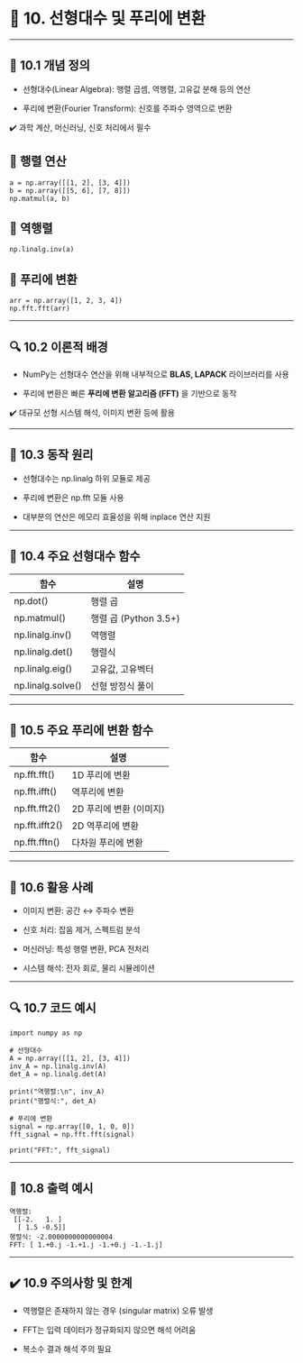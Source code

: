 # 🔸 10. 선형대수 및 푸리에 변환
---
## 📌 10.1 개념 정의
-  선형대수(Linear Algebra): 행렬 곱셈, 역행렬, 고유값 분해 등의 연산

-  푸리에 변환(Fourier Transform): 신호를 주파수 영역으로 변환

✔️ 과학 계산, 머신러닝, 신호 처리에서 필수

## 🚩 행렬 연산
```
a = np.array([[1, 2], [3, 4]])
b = np.array([[5, 6], [7, 8]])
np.matmul(a, b)
```

## 🚩 역행렬
```
np.linalg.inv(a)
```

## 🚩 푸리에 변환
```
arr = np.array([1, 2, 3, 4])
np.fft.fft(arr)
```

---

## 🔍 10.2 이론적 배경

-  NumPy는 선형대수 연산을 위해 내부적으로 **BLAS, LAPACK** 라이브러리를 사용

-  푸리에 변환은 빠른 **푸리에 변환 알고리즘 (FFT)** 을 기반으로 동작

✔️ 대규모 선형 시스템 해석, 이미지 변환 등에 활용

---

## 🔁 10.3 동작 원리

-  선형대수는 np.linalg 하위 모듈로 제공

-  푸리에 변환은 np.fft 모듈 사용

-  대부분의 연산은 메모리 효율성을 위해 inplace 연산 지원

---

## 🚩 10.4 주요 선형대수 함수

| 함수                | 설명                 |
| ----------------- | ------------------ |
| np.dot()          | 행렬 곱               |
| np.matmul()       | 행렬 곱 (Python 3.5+) |
| np.linalg.inv()   | 역행렬                |
| np.linalg.det()   | 행렬식                |
| np.linalg.eig()   | 고유값, 고유벡터          |
| np.linalg.solve() | 선형 방정식 풀이          |

---

## 🚩 10.5 주요 푸리에 변환 함수

| 함수             | 설명              |
| -------------- | --------------- |
| np.fft.fft()   | 1D 푸리에 변환       |
| np.fft.ifft()  | 역푸리에 변환         |
| np.fft.fft2()  | 2D 푸리에 변환 (이미지) |
| np.fft.ifft2() | 2D 역푸리에 변환      |
| np.fft.fftn()  | 다차원 푸리에 변환      |

---

## 🚀 10.6 활용 사례

-  이미지 변환: 공간 ↔ 주파수 변환

-  신호 처리: 잡음 제거, 스펙트럼 분석

-  머신러닝: 특성 행렬 변환, PCA 전처리

-  시스템 해석: 전자 회로, 물리 시뮬레이션

---

## 🔍 10.7 코드 예시

```
import numpy as np

# 선형대수
A = np.array([[1, 2], [3, 4]])
inv_A = np.linalg.inv(A)
det_A = np.linalg.det(A)

print("역행렬:\n", inv_A)
print("행렬식:", det_A)

# 푸리에 변환
signal = np.array([0, 1, 0, 0])
fft_signal = np.fft.fft(signal)

print("FFT:", fft_signal)
```

---

## 🚀 10.8 출력 예시

```
역행렬:
 [[-2.   1. ]
  [ 1.5 -0.5]]
행렬식: -2.0000000000000004
FFT: [ 1.+0.j -1.+1.j -1.+0.j -1.-1.j]
```

---

## ✔️ 10.9 주의사항 및 한계

-  역행렬은 존재하지 않는 경우 (singular matrix) 오류 발생

-  FFT는 입력 데이터가 정규화되지 않으면 해석 어려움

-  복소수 결과 해석 주의 필요
